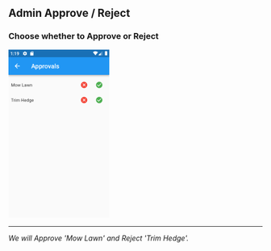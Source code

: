 ## Admin Approve / Reject

### Choose whether to Approve or Reject

<img src="images/admin_approvals.png" width="200" />
<hr/>

<i>We will Approve 'Mow Lawn' and Reject 'Trim Hedge'.
